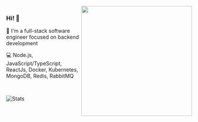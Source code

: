 <img align="right" src="https://user-images.githubusercontent.com/30202634/89540902-0da24b80-d7d4-11ea-9614-ccf4bf42dfc6.png" width="300"/>

### Hi! 👋

🚀 I'm a full-stack software engineer focused on backend development

💻 Node.js, JavaScript/TypeScript, ReactJs, Docker, Kubernetes, MongoDB, Redis, RabbitMQ

<br />

![Stats](https://github-readme-stats.vercel.app/api?username=mateus4k&show_icons=true&hide_border=true&theme=dark)

